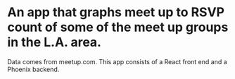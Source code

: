 #  An app that graphs meet up to RSVP count of some of the meet up groups in the L.A. area.

Data comes from meetup.com. This app consists of a React front end and a Phoenix backend.
